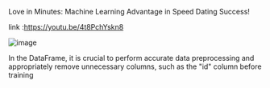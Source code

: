 Love in Minutes: Machine Learning Advantage in Speed Dating Success!

link :https://youtu.be/4t8PchYskn8

![image](https://github.com/YouAITube/love/assets/157230552/809a2121-ad21-4ab9-a210-f03de0d2a9bb)


In the DataFrame, it is crucial to perform accurate data preprocessing
and appropriately remove unnecessary columns, such as the "id" column before training
